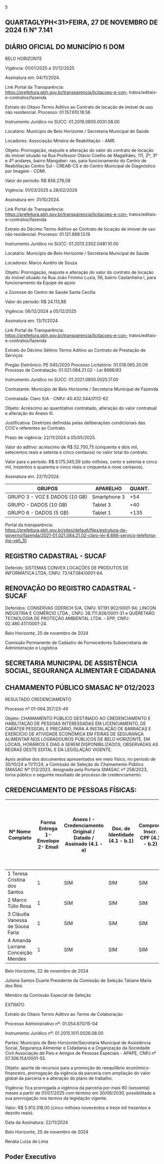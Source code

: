 <!-- image -->

5

## QUARTAGLYPH<31>FEIRA, 27 DE NOVEMBRO DE 2024 fi N° 7.141

## DIÁRIO OFICIAL DO MUNICÍPIO fi DOM

BELO  HORIZONTE

Vigência: 01/01/2025 a 31/12/2025

Assinatura em: 04/11/2024.

Link Portal da Transparência: https://prefeitura.pbh.gov.br/transparencia/licitacoes-e-con- tratos/editais-e-contratos/fazenda

Extrato do Oitavo Termo Aditivo ao Contrato de locação de imóvel de uso não residencial. Processo: 01.157.610.18.56

Instrumento Jurídico no SUCC: 01.2019.0800.0031.08.00

Locatário: Município de Belo Horizonte / Secretaria Municipal de Saúde

Locadores: Associação Mineira de Reabilitação - AMR.

Objeto: Prorrogação, reajuste e alteração do valor do contrato de locação do imóvel situado na Rua Professor Otávio Coelho de Magalhães, 111, 2º, 3º e 4º andares, bairro Mangabei- ras, para funcionamento do Centro de Reabilitação Centro Sul - CREAB-CS e do Centro Municipal de Diagnóstico por Imagem - CDMI.

Valor do período: R$ 856.276,08

Vigência: 01/03/2025 a 28/02/2026

Assinatura em: 31/10/2024.

Link Portal da Transparência: https://prefeitura.pbh.gov.br/transparencia/licitacoes-e-con- tratos/editais-e-contratos/fazenda

Extrato do Décimo Termo Aditivo ao Contrato de locação de imóvel de uso não residencial. Processo: 01.121.868.13.19

Instrumento Jurídico no SUCC: 01.2013.2302.0481.10.00

Locatário: Município de Belo Horizonte / Secretaria Municipal de Saúde

Locadores: Marco Aurélio de Souza

Objeto: Prorrogação, reajuste e alteração do valor do contrato de locação do imóvel situado na Rua João Firmino Luzia, 56, bairro Castanheira I, para funcionamento da Equipe de apoio

a Zoonose do Centro de Saúde Santa Cecília

Valor do período: R$ 24.113,88

Vigência: 06/12/2024 a 05/12/2025

Assinatura em: 13/11/2024.

Link Portal da Transparência: https://prefeitura.pbh.gov.br/transparencia/licitacoes-e-con- tratos/editais-e-contratos/fazenda

Extrato do Décimo Sétimo Termo Aditivo ao Contrato de Prestação de Serviços

Pregão Eletrônico: PE 045/2020 Processo Licitatório: 01.018.065.20.09 Processo de Contratação: 01.021.084.21.02 - Lei 8666/93

Instrumento Jurídico no SUCC: 01.2021.0800.0025.17.00

Contratante: Município de Belo Horizonte / Secretaria Municipal de Fazenda

Contratada: Claro S/A - CNPJ: 40.432.544/0112-62

Objeto: Acréscimo ao quantitativo contratado, alteração do valor contratual e alteração do Anexo III.

Justificativa: Diretrizes definidas pelas deliberações condicionais das CCG's referentes ao Contrato.

Prazo de vigência: 22/11/2024 a 05/05/2025.

Valor do aditivo: acréscimo de R$ 52.700,75 (cinquenta e dois mil, setecentos reais e setenta e cinco centavos) no valor total do contrato.

Valor para o período:  R$ 8.175.345,59 (oito milhões, cento e setenta e cinco mil, trezentos e quarenta e cinco reais e cinquenta e nove centavos).

Assinatura em: 22/11/2024.

| GRUPOS                        | APARELHO     |   QUANT. |
|-------------------------------|--------------|----------|
| GRUPO 3 - VOZ E DADOS (10 GB) | Smartphone 3 |      +54 |
| GRUPO - DADOS (10 GB)         | Tablet 3     |      +40 |
| GRUPO 6 - DADOS (5 GB)        | Tablet 1     |     +135 |

Portal  da  transparência:  https://prefeitura.pbh.gov.br/sites/default/files/estrutura-de-governo/fazenda/2021-01.021.084.21.02-claro-lei-8.666-servico-telefonia-mo-vel\_10

## REGISTRO CADASTRAL - SUCAF

Deferido: SISTEMAS CONVEX LOCAÇÕES DE PRODUTOS DE INFORMÁTICA LTDA, CNPJ: 73.147.084/0001-64.

## RENOVAÇÃO DO REGISTRO CADASTRAL - SUCAF

Deferidos: CONSERVAS ODERICH S/A, CNPJ: 97.191.902/0001-94; LINCON INDÚSTRIA E COMÉRCIO LTDA., CNPJ: 38.711.826/0001-31 e QUERETARO TECNOLOGIA DE PROTEÇÃO AMBIENTAL LTDA. - EPP, CNPJ: 02.480.417/0001-24.

Belo Horizonte, 25 de novembro de 2024

Comissão Permanente de Cadastro de Fornecedores Subsecretaria de Administração e Logística

## SECRETARIA MUNICIPAL DE ASSISTÊNCIA SOCIAL, SEGURANÇA ALIMENTAR E CIDADANIA

## CHAMAMENTO PÚBLICO SMASAC Nº 012/2023

RESULTADO CREDENCIAMENTO

Processo nº 01-064.357/23-49

Objeto: CHAMAMENTO PÚBLICO DESTINADO AO CREDENCIAMENTO E HABILITAÇÃO DE PESSOAS INTERESSADAS EM LICENCIAMENTO, DE CARÁTER PESSOAL E PRECÁRIO, PARA A INSTALAÇÃO DE BARRACAS E EXERCÍCIO DE ATIVIDADE ECONÔMICA EM FEIRAS DE SEGURANÇA ALIMENTAR NOS LOGRADOUROS PÚBLICOS DE BELO HORIZONTE, EM LOCAIS, HORÁRIOS E DIAS A SEREM DISPONIBILIZADOS, OBSERVADAS AS REGRAS DESTE EDITAL E DA LEGISLAÇÃO VIGENTE.

Após análise dos documentos apresentados em meio físico, no período de 30/10/24 a 11/11/24, a Comissão de Seleção do Chamamento Público SMASAC Nº 012/2023, designada pela Portaria SMASAC nº 258/2023, torna público o seguinte resultado de processo de credenciamento:

## CREDENCIAMENTO DE PESSOAS FÍSICAS:

| Nº Nome Completo                  |   Forma Entrega 1- Envelope 2- Email | Anexo I - Credenciamento Original / Datado / Assinado (4.1 - a)   | Doc. de Identidade (4.1 - b.1)   | Comprov. Inscr. CPF (4.1 - b.2)   | Comprov. Residência (4.1 - b.3)   | É PCD?   | Anexo II Laudo Avaliação Médica Original / Datado/ Assinado (4.1.1 - a) NA= Não se aplica   | Resultado Credenciamento   |
|-----------------------------------|--------------------------------------|-------------------------------------------------------------------|----------------------------------|-----------------------------------|-----------------------------------|----------|---------------------------------------------------------------------------------------------|----------------------------|
| 1 Teresa Cristina dos Santos      |                                    1 | SIM                                                               | SIM                              | SIM                               | SIM                               | N        | NA                                                                                          | DEFERIDO                   |
| 2 Marco Túlio Rosa                |                                    1 | SIM                                                               | SIM                              | SIM                               | SIM                               | N        | NA                                                                                          | DEFERIDO                   |
| 3 Cláudia Vanessa de Sousa Faria  |                                    1 | SIM                                                               | SIM                              | SIM                               | SIM                               | N        | NA                                                                                          | DEFERIDO                   |
| 4 Amanda Lorrane Conceição Mendes |                                    1 | SIM                                                               | SIM                              | SIM                               | SIM                               | N        | NA                                                                                          | DEFERIDO                   |

Belo Horizonte, 22 de novembro de 2024

Juliana Santos Duarte Presidente da Comissão de Seleção Tatiane Maria dos Reis

Membro da Comissão Especial de Seleção

EXTRATO

Extrato do Oitavo Termo Aditivo ao Termo de Colaboração

Processo Administrativo nº: 01.054.670/15-04

Instrumento Jurídico nº: 01.2015.1011.0026.08.00

Partes: Município de Belo Horizonte/Secretaria Municipal de Assistência Social, Segurança Alimentar e Cidadania e a Organização da Sociedade Civil Associação de Pais e Amigos de Pessoas Especiais - APAPE, CNPJ nº 07.306.154/0001-55.

Objeto: aporte de recursos para a promoção do reequilíbrio econômico-financeiro, prorrogação da vigência da parceria com ampliação do valor global da parceria e a alteração do plano de trabalho.

Vigência: fica prorrogada a vigência da parceria por mais 60 (sessenta) meses a partir de 01/07/2025 com término em 30/06/2030, possibilitada a sua prorrogação nos termos da legislação vigente.

Valor: R$ 5.913.318,00 (cinco milhões novecentos e treze mil trezentos e dezoito reais).

Data da Assinatura: 22/11/2024

Belo Horizonte, 25 de novembro de 2024

Renata Luiza de Lima

## Poder Executivo

<!-- image -->